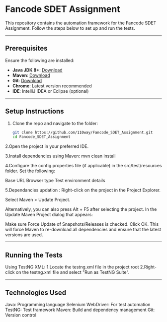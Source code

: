 # Fancode SDET Assignment

This repository contains the automation framework for the Fancode SDET Assignment. Follow the steps below to set up and run the tests.

---

## Prerequisites

Ensure the following are installed:
- **Java JDK 8+**: [Download](https://www.oracle.com/java/technologies/javase-downloads.html)
- **Maven**: [Download](https://maven.apache.org/download.cgi)
- **Git**: [Download](https://git-scm.com/downloads)
- **Chrome**: Latest version recommended
- **IDE**: IntelliJ IDEA or Eclipse (optional)

---

## Setup Instructions

1. Clone the repo and navigate to the folder:
   ```bash
   git clone https://github.com/110way/Fancode_SDET_Assignment.git
   cd Fancode_SDET_Assignment
   
2.Open the project in your preferred IDE.

3.Install dependencies using Maven:
mvn clean install

4.Configure the config.properties file (if applicable) in the src/test/resources folder. Set the following:

Base URL
Browser type
Test environment details

5.Dependancies updation :
Right-click on the project in the Project Explorer.

Select Maven > Update Project.

Alternatively, you can also press Alt + F5 after selecting the project.
In the Update Maven Project dialog that appears:

Make sure Force Update of Snapshots/Releases is checked.
Click OK.
This will force Maven to re-download all dependencies and ensure that the latest versions are used.

---

## Running the Tests
Using TestNG XML:
1.Locate the testng.xml file in the project root
2.Right-click on the testng.xml file and select "Run as TestNG Suite".

---
## Technologies Used
Java: Programming language
Selenium WebDriver: For test automation
TestNG: Test framework
Maven: Build and dependency management
Git: Version control



